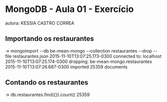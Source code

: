 # MongoDB - Aula 01 - Exercício
autora: KESSIA CASTRO CORREA


## Importando os restaurantes

-> mongoimport --db be-mean-mongo --collection restaurantes --drop --file restaurantes.json
2015-11-10T13:07:25.173-0300	connected to: localhost
2015-11-10T13:07:25.174-0300	dropping: be-mean-mongo.restaurantes
2015-11-10T13:07:26.687-0300	imported 25359 documents


## Contando os restaurantes

-> db.restaurantes.find({}).count()
25359
